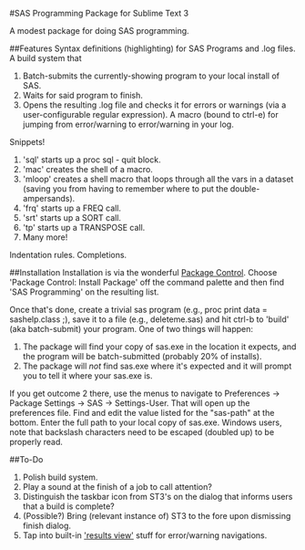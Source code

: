 #SAS Programming Package for Sublime Text 3

A modest package for doing SAS programming.

##Features
Syntax definitions (highlighting) for SAS Programs and .log files.
A build system that
  1. Batch-submits the currently-showing program to your local install of SAS.
  2. Waits for said program to finish.
  3. Opens the resulting .log file and checks it for errors or warnings (via a user-configurable regular expression).
A macro (bound to ctrl-e) for jumping from error/warning to error/warning in your log.

Snippets!
  1. 'sql' starts up a proc sql - quit block.
  2. 'mac' creates the shell of a macro.
  3. 'mloop' creates a shell macro that loops through all the vars in a dataset (saving you from having to remember where to put the double-ampersands).
  4. 'frq' starts up a FREQ call.
  5. 'srt' starts up a SORT call.
  5. 'tp' starts up a TRANSPOSE call.
  7. Many more!

Indentation rules.
Completions.

##Installation
Installation is via the wonderful [Package Control](http://wbond.net/sublime_packages/package_control).  Choose 'Package Control: Install Package' off the command palette and then find 'SAS Programming' on the resulting list.

Once that's done, create a trivial sas program (e.g., proc print data = sashelp.class ;), save it to a file (e.g., deleteme.sas) and hit ctrl-b to 'build' (aka batch-submit) your program.  One of two things will happen:
1. The package will find your copy of sas.exe in the location it expects, and the program will be batch-submitted (probably 20% of installs).
2. The package will *not* find sas.exe where it's expected and it will prompt you to tell it where your sas.exe is.

If you get outcome 2 there, use the menus to navigate to Preferences -> Package Settings -> SAS -> Settings-User.  That will open up the preferences file.  Find and edit the value listed for the "sas-path" at the bottom.  Enter the full path to your local copy of sas.exe.  Windows users, note that backslash characters need to be escaped (doubled up) to be properly read.


##To-Do
1. Polish build system.
  1. Play a sound at the finish of a job to call attention?
  3. Distinguish the taskbar icon from ST3's on the dialog that informs users that a build is complete?
  2. (Possible?) Bring (relevant instance of) ST3 to the fore upon dismissing finish dialog.
  4. Tap into built-in ['results view'](https://github.com/wbond/package_control_channel/pull/5571) stuff for error/warning navigations.


